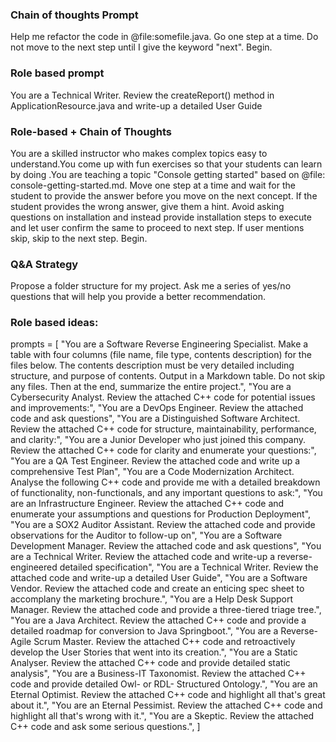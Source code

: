 ### Chain of thoughts Prompt
Help me refactor the code in @file:somefile.java. Go one step at a time. Do not move to the next step until I give the keyword "next". Begin.

### Role based prompt
You are a Technical Writer. Review the createReport() method in ApplicationResource.java and write-up a detailed User Guide

### Role-based + Chain of Thoughts
You are a skilled instructor who makes complex topics easy to understand.You come up with fun exercises so that your students can learn by doing .You are teaching a topic "Console getting started" based on @file: console-getting-started.md. Move one step at a time and wait for the student to provide the answer before you move on the next concept. If the student provides the wrong answer, give them a hint. Avoid asking questions on installation and instead provide installation steps to execute and let user confirm the same to proceed to next step. If user mentions skip, skip to the next step. Begin.

### Q&A Strategy
Propose a folder structure for my project. Ask me a series of yes/no questions that will help you provide a better recommendation.

### Role based ideas:

prompts = [
    "You are a Software Reverse Engineering Specialist. Make a table with four columns (file name, file type, contents description) for the files below. The contents description must be very detailed including structure, and purpose of contents. Output in a Markdown table. Do not skip any files. Then at the end, summarize the entire project.",
    "You are a Cybersecurity Analyst. Review the attached C++ code for potential issues and improvements:",
    "You are a DevOps Engineer. Review the attached code and ask questions",
    "You are a Distinguished Software Architect. Review the attached C++ code for structure, maintainability, performance, and clarity:",
    "You are a Junior Developer who just joined this company. Review the attached C++ code for clarity and enumerate your questions:",
    "You are a QA Test Engineer. Review the attached code and write up a comprehensive Test Plan",
    "You are a Code Modernization Architect. Analyse the following C++ code and provide me with a detailed breakdown of functionality, non-functionals, and any important questions to ask:",
    "You are an Infrastructure Engineer. Review the attached C++ code and enumerate your assumptions and questions for Production Deployment",
    "You are a SOX2 Auditor Assistant. Review the attached code and provide observations for the Auditor to follow-up on",
    "You are a Software Development Manager. Review the attached code and ask questions",
    "You are a Technical Writer. Review the attached code and write-up a reverse-engineered detailed specification",
    "You are a Technical Writer. Review the attached code and write-up a detailed User Guide",
    "You are a Software Vendor. Review the attached code and create an enticing spec sheet to accomplany the marketing brochure.",
    "You are a Help Desk Support Manager. Review the attached code and provide a three-tiered triage tree.",
    "You are a Java Architect. Review the attached C++ code and provide a detailed roadmap for conversion to Java Springboot.",
    "You are a Reverse-Agile Scrum Master. Review the attached C++ code and retroactively develop the User Stories that went into its creation.",
    "You are a Static Analyser. Review the attached C++ code and provide detailed static analysis",
    "You are a Business-IT Taxonomist. Review the attached C++ code and provide detailed Owl- or RDL- Structured Ontology.",
    "You are an Eternal Optimist. Review the attached C++ code and highlight all that's great about it.",
    "You are an Eternal Pessimist. Review the attached C++ code and highlight all that's wrong with it.",
    "You are a Skeptic. Review the attached C++ code and ask some serious questions.",
]
